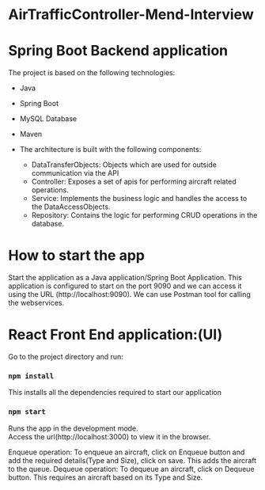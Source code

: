 # AirTrafficController-Mend-Interview

# Spring Boot Backend application

The project is based on the following technologies:

* Java
* Spring Boot
* MySQL Database
* Maven

 * The architecture is built with the following components:
   * DataTransferObjects: Objects which are used for outside communication via the API
   * Controller: Exposes a set of apis for performing aircraft related operations.
   * Service: Implements the business logic and handles the access to the DataAccessObjects.
   * Repository: Contains the logic for performing CRUD operations in the database.
  
# How to start the app
Start the application as a Java application/Spring Boot Application. This application is configured to start on the port 9090 and we can access it using the URL (http://localhost:9090). We can use Postman tool for calling the webservices.

# React Front End application:(UI)
Go to the project directory and run:
### `npm install`
This installs all the dependencies required to start our application 

### `npm start`

Runs the app in the development mode.<br>
Access the url(http://localhost:3000) to view it in the browser.

Enqueue operation: To enqueue an aircraft, click on Enqueue button and add the required details(Type and Size), click on save. This adds the aircraft to the queue.
Dequeue operation: To dequeue an aircraft, click on Dequeue button. This requires an aircraft based on its Type and Size.


